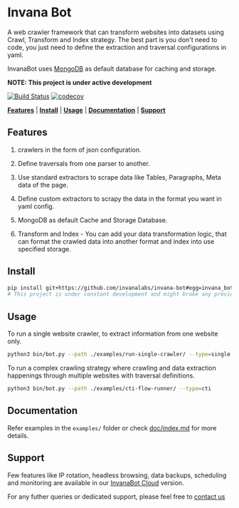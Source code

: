 # Invana Bot

A web crawler framework that can transform websites into datasets using Crawl, 
Transform and Index strategy. The best part is you don't need to code, you just need 
 to define the extraction and traversal configurations in yaml. 


InvanaBot uses [MongoDB](https://www.mongodb.com/) as default database for caching and storage.



**NOTE: This project is under active development**

[![Build Status](https://travis-ci.org/invanalabs/invana-bot.svg?branch=master)](https://travis-ci.org/invanalabs/invana-bot) 
[![codecov](https://codecov.io/gh/invanalabs/invana-bot/branch/master/graph/badge.svg)](https://codecov.io/gh/invanalabs/invana-bot) 


[**Features**](#features) | [**Install**](#install) | [**Usage**](#usage) | [**Documentation**](#documentation) | [**Support**](#support)


## Features

1. crawlers in the form of json configuration.

2. Define traversals from one parser to another.

3. Use standard extractors to scrape data like Tables, Paragraphs, Meta data of the page.

4. Define custom extractors to scrapy the data in the format you want in yaml config.

5. MongoDB as default Cache and Storage Database.

7. Transform and Index - You can add your data transformation logic, that can format 
the crawled data into another format and index into use specified storage. 



## Install

```bash
pip install git+https://github.com/invanalabs/invana-bot#egg=invana_bot
# This project is under constant development and might brake any previous implementation.
```



## Usage

To run a single website crawler, to extract information from one website only.

```bash
python3 bin/bot.py --path ./examples/run-single-crawler/ --type=single
```

To run a complex crawling strategy where crawling and data extraction happenings through multiple 
websites with traversal definitions.


```bash
python3 bin/bot.py --path ./examples/cti-flow-runner/ --type=cti
```


## Documentation

Refer examples in the `examples/` folder or check [doc/index.md](docs/index.md) for more details.


## Support

Few features like IP rotation, headless browsing, data backups, scheduling and monitoring are 
available in our [InvanaBot Cloud](https://invanalabs.ai/invana-bot.html) version.

For any futher queries or dedicated support, please feel free to [contact us](http://invanalabs.ai/contact-us.html)